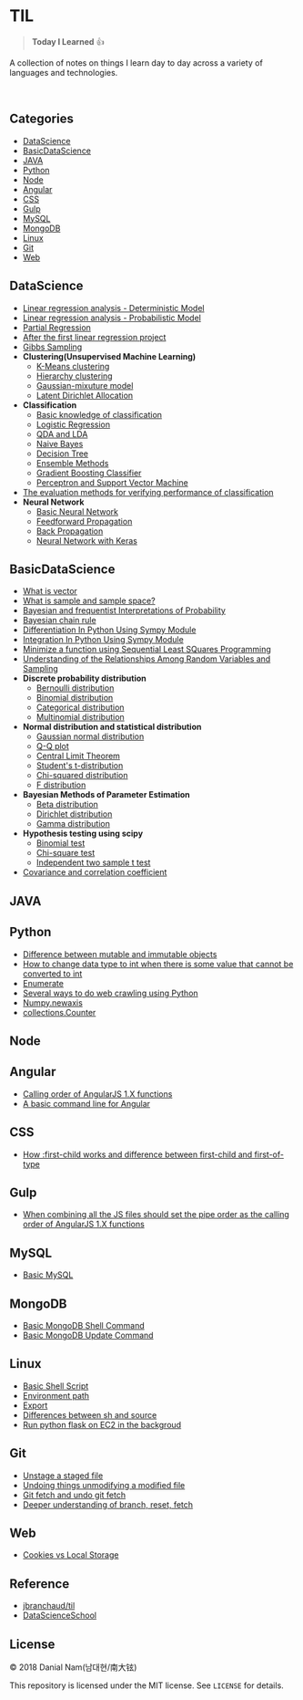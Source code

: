 # TIL

> **Today I Learned** :+1:

 A collection of notes on things I learn day to day across a
variety of languages and technologies.

<br/>

<!-- --- -->

## Categories

* [DataScience](#datascience)
* [BasicDataScience](#basicdatascience)
* [JAVA](#java)
* [Python](#python)
* [Node](#node)
* [Angular](#angular)
* [CSS](#css)
* [Gulp](#gulp)
* [MySQL](#mysql)
* [MongoDB](#mongodb)
* [Linux](#linux)
* [Git](#git)
* [Web](#web)

<!-- --- -->

## DataScience
- [Linear regression analysis - Deterministic Model](dataScience/linear-regression-analysis-deterministic-model.md)
- [Linear regression analysis - Probabilistic Model](dataScience/linear-regression-analysis-probabilistic-model.md)
- [Partial Regression](dataScience/partial-regression.md)
- [After the first linear regression project](dataScience/after-the-first-linear-regression-project.md)
- [Gibbs Sampling](dataScience/gibbs-sampling.md)
- **Clustering(Unsupervised Machine Learning)**
  + [K-Means clustering](dataScience/k-means-clustering.md)
  + [Hierarchy clustering](dataScience/hierarchy-clustering.md)
  + [Gaussian-mixuture model](dataScience/gaussian-mixuture-model.md)
  + [Latent Dirichlet Allocation](dataScience/latent-dirichlet-allocation.md)
- **Classification**
  + [Basic knowledge of classification](dataScience/basic-knowledge-of-classification.md)
  + [Logistic Regression](dataScience/logisitic-regression.md)
  + [QDA and LDA](dataScience/qda-and-lda.md)
  + [Naive Bayes](dataScience/naive-bayes.md)
  + [Decision Tree](dataScience/decision-tree.md)
  + [Ensemble Methods](dataScience/ensemble-methods.md)
  + [Gradient Boosting Classifier](dataScience/gradient-boosting-classifier.md)
  + [Perceptron and Support Vector Machine ](dataScience/perceptron-and-support-vector-machine.md)
- [The evaluation methods for verifying performance of classification](dataScience/the-evoluation-methods-for-verifying-performance-of-classfication.md)
- **Neural Network**
  + [Basic Neural Network](dataScience/basic-neural-network.md)
  + [Feedforward Propagation](dataScience/feedforward-propagation.md)
  + [Back Propagation](dataScience/back-propagation.md)
  + [Neural Network with Keras](dataScience/neural-network-with-keras.md)

## BasicDataScience
- [What is vector](basicDataScience/what-is-vector.md)
- [What is sample and sample space?](basicDataScience/what-is-sample-and-sample-space.md)
- [Bayesian and frequentist Interpretations of Probability](basicDataScience/bayesian-and-frequentist-interpretations-of-probability.md)
- [Bayesian chain rule](basicDataScience/bayesian-chain-rule.md)
- [Differentiation In Python Using Sympy Module](basicDataScience/differentiation-in-python-using-sympy-module.md)
- [Integration In Python Using Sympy Module](basicDataScience/integration-in-python-using-sympy-module.md)
- [Minimize a function using Sequential Least SQuares Programming](basicDataScience/minimize-a-function-using-sequential-least-squares-programming.md)
- [Understanding of the Relationships Among Random Variables and Sampling](basicDataScience/understanding-of-the-relationships-among-random-variables-and-sampling.md)
- **Discrete probability distribution**
  + [Bernoulli distribution](basicDataScience/bernoulli-distribution.md)
  + [Binomial distribution](basicDataScience/binomial-distribution.md)
  + [Categorical distribution](basicDataScience/categorical-distribution.md)
  + [Multinomial distribution](basicDataScience/multinomial-distribution.md)
- **Normal distribution and statistical distribution**
  + [Gaussian normal distribution](basicDataScience/gaussian-normal-distribution.md)
  + [Q-Q plot](basicDataScience/q-q-plot.md)
  + [Central Limit Theorem](basicDataScience/central-limit-theorem.md)
  + [Student's t-distribution](basicDataScience/students-t-distribution.md)
  + [Chi-squared distribution](basicDataScience/chi-squared-distribution.md)
  + [F distribution](basicDataScience/f-distribution.md)
- **Bayesian Methods of Parameter Estimation**
  + [Beta distribution](basicDataScience/beta-distribution.md)
  + [Dirichlet distribution](basicDataScience/dirichlet-distribution.md)
  + [Gamma distribution](basicDataScience/gamma-distribution.md)
- **Hypothesis testing using scipy**
  + [Binomial test](basicDataScience/binomial-test.md)
  + [Chi-square test](basicDataScience/chi-square-test.md)
  + [Independent two sample t test](basicDataScience/Independent-two-sample-t-test.md)
- [Covariance and correlation coefficient](basicDataScience/covariance-and-correlation-coefficient.md)

## JAVA

## Python
- [Difference between mutable and immutable objects](python/difference-between-mutable-and-immutable-objects.md)
- [How to change data type to int when there is some value that cannot be converted to int](python/how-to-change-data-type-to-int-when-there-is-some-value-that-cannot-be-converted-to-int.md)
- [Enumerate](python/enumerate.md)
- [Several ways to do web crawling using Python](python/several-ways-to-do-web-crawling-using-Python.md)
- [Numpy.newaxis](python/numpy-newaxis.md)
- [collections.Counter](python/collections-counter.md)

## Node

## Angular
- [Calling order of AngularJS 1.X functions](angular/calling-order-of-AngularJS-functions.md)
- [A basic command line for Angular](angular/a-basic-command-line-for-Angular.md)

## CSS
- [How :first-child works and difference between first-child and first-of-type](css/how-first-child-works-and-difference-between-first-child-and-first-of-type.md)

## Gulp
- [When combining all the JS files should set the pipe order as the calling order of AngularJS 1.X functions](gulp/setting-the-pipe-order-as-the-calling-order-of-angluarjs.md)

## MySQL
- [Basic MySQL](mysql/basic-mysql.md)

## MongoDB
- [Basic MongoDB Shell Command](mongodb/basic-mongodb-shell-command.md)
- [Basic MongoDB Update Command](mongodb/basic-mongodb-update-command.md)

## Linux
- [Basic Shell Script](linux/basic-shell-script.md)
- [Environment path](linux/environment-path.md)
- [Export](linux/export.md)
- [Differences between sh and source](linux/differences-between-sh-and-source.md)
- [Run python flask on EC2 in the backgroud](linux/run-python-flask-on-EC2-in-the-backgroud.md)

## Git
- [Unstage a staged file](git/unstage-a-staged-file.md)
- [Undoing things unmodifying a modified file](git/undoing-things-unmodifying-a-modified-file.md)
- [Git fetch and undo git fetch](git/git-fetch-and-undo-git-fetch.md)
- [Deeper understanding of branch, reset, fetch](git/deeper-understanding-of-branch-reset-fetch.md)

## Web
- [Cookies vs Local Storage](web/cookies-vs-local-storage.md)

## Reference
- [jbranchaud/til](https://github.com/jbranchaud/til)
- [DataScienceSchool](https://datascienceschool.net/view-notebook/661128713b654edc928ecb455a826b1d/)

## License

&copy; 2018 Danial Nam(남대현/南大铉)

This repository is licensed under the MIT license. See `LICENSE` for
details.
